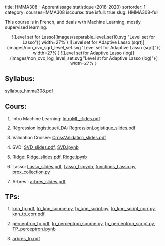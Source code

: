 title: HMMA308 - Apprentissage statistique (2018-2020)
sortorder: 1
category: coursesHMMA308
iscourse: true
isfull: true
slug: HMMA308-full

This course is in French, and deals with Machine Learning, mostly supervised learning.

<center>
![Level set for Lasso](images/separable_level_set10.svg "Level set for Lasso"){ width=27% }
![Level set for Adaptive Lasso (sqrt)](images/non_cvx_sqrt_level_set.svg "Level set for Adaptive Lasso (sqrt)"){ width=27% }
![Level set for Adaptive Lasso (log)](images/non_cvx_log_level_set.svg "Level st for Adaptive Lasso (log)"){ width=27% }
</center>

## Syllabus:
[syllabus_hmma308.pdf](/enseignement/Montpellier/HMMA308/syllabus_hmma308.pdf)

## Cours:

1. Intro Machine Learning: [IntroML_slides.pdf](/enseignement/Montpellier/HMMA308/IntroML_slides.pdf)

1. Régression logistique/LDA: [RegressionLogistique_slides.pdf](/enseignement/Montpellier/HMMA308/RegressionLogistique_slides.pdf)


1. Validation Croisée: [CrossValidation_slides.pdf](/enseignement/Montpellier/HMMA308/CrossValidation_slides.pdf)

1. SVD: [SVD_slides.pdf](/enseignement/Montpellier/HMMA308/SVD_slides.pdf), [SVD.ipynb](/enseignement/Montpellier/HMMA308/SVD.ipynb)

1. Ridge: [Ridge_slides.pdf](/enseignement/Montpellier/HMMA308/Ridge_slides.pdf), [Ridge.ipynb](/enseignement/Montpellier/HMMA308/Ridge.ipynb)


1. Lasso: [Lasso_slides.pdf](/enseignement/Montpellier/HMMA308/Lasso_slides.pdf), [Lasso_fr.ipynb](/enseignement/Montpellier/HMMA308/Lasso_fr.ipynb), [functions_Lasso.py](/enseignement/Montpellier/HMMA308/functions_Lasso.py), [prox_collection.py](/enseignement/Montpellier/HMMA308/prox_collection.py)


1. Arbres : [arbres_slides.pdf](/enseignement/Montpellier/HMMA308/arbres_slides.pdf)

## TPs:


1. [knn_tp.pdf](/enseignement/Montpellier/HMMA308/knn_tp.pdf),
[tp_knn_source.py](/enseignement/Montpellier/HMMA308/tp_knn_source.py), [tp_knn_script.py](/enseignement/Montpellier/HMMA308/tp_knn_script.py), [tp_knn_script_corr.py](/enseignement/Montpellier/HMMA308/tp_knn_script_corr.py),
[knn_tp_corr.pdf](/enseignement/Montpellier/HMMA308/knn_tp_corr.pdf)


1. [perceptron_tp.pdf](/enseignement/Montpellier/HMMA308/perceptron_tp.pdf),
[tp_perceptron_source.py](/enseignement/Montpellier/HMMA308/tp_perceptron_source.py), [tp_perceptron_script.py](/enseignement/Montpellier/HMMA308/tp_perceptron_script.py), [TP_perceptron.ipynb](/enseignement/Montpellier/HMMA308/TP_perceptron.ipynb)

1. [arbres_tp.pdf](/enseignement/Montpellier/HMMA308/arbres_tp.pdf)

<!---
1. Arbres : [arbres_slides.pdf](/enseignement/Montpellier/HMMA308/arbres_slides.pdf)




1. Méthodes non-linéaires, GAM et splines: [Splines_GAM_slides.pdf](/enseignement/Montpellier/HMMA308/Splines_GAM_slides.pdf), [GAM.ipynb](/enseignement/Montpellier/HMMA308/GAM.ipynb)


1. Bagging et forêts aléatoires : [ForetsAleatoires_slides.pdf](/enseignement/Montpellier/HMMA308/ForetsAleatoires_slides.pdf)

1. SVM : [svm_slides.pdf](/enseignement/Montpellier/HMMA308/svm_slides.pdf)

1. Clustering : [clustering_slides.pdf](/enseignement/Montpellier/HMMA308/clustering_slides.pdf)

## TPs:

1. [knn_tp.pdf](/enseignement/Montpellier/HMMA308/knn_tp.pdf) , [knn_tp_corr.pdf](/enseignement/Montpellier/HMMA308/knn_tp_corr.pdf),
[tp_knn_source.py](/enseignement/Montpellier/HMMA308/tp_knn_source.py), [tp_knn_script.py](/enseignement/Montpellier/HMMA308/tp_knn_script.py), [tp_knn_script_corr.py](/enseignement/Montpellier/HMMA308/tp_knn_script_corr.py)

1. [perceptron_tp.pdf](/enseignement/Montpellier/HMMA308/perceptron_tp.pdf),
[tp_perceptron_source.py](/enseignement/Montpellier/HMMA308/tp_perceptron_source.py), [tp_perceptron_script.py](/enseignement/Montpellier/HMMA308/tp_perceptron_script.py), [TP_perceptron.ipynb](/enseignement/Montpellier/HMMA308/TP_perceptron.ipynb)


1. [arbres_tp.pdf](/enseignement/Montpellier/HMMA308/arbres_tp.pdf)

1. [svm_tp.pdf](/enseignement/Montpellier/HMMA308/svm_tp.pdf), [svm_tp_sources.zip](/enseignement/Montpellier/HMMA308/svm_tp_sources.zip)

1. [clustering_tp.pdf](/enseignement/Montpellier/HMMA308/clustering_tp.pdf), [kmeans.py](/enseignement/Montpellier/HMMA308/kmeans.py), [gap.py](/enseignement/Montpellier/HMMA308/gap.py), [china.jpg](/enseignement/Montpellier/HMMA308/china.jpg)

## Projet final:
[project_2018-2019.pdf](/enseignement/Montpellier/HMMA308/project_2018-2019.pdf)
--->